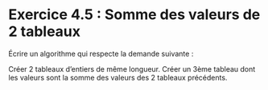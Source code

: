# Exercice 4.5 : Somme des valeurs de 2 tableaux
Écrire un algorithme qui respecte la demande suivante :

Créer 2 tableaux d’entiers de même longueur.
Créer un 3ème tableau dont les valeurs sont la somme des valeurs des 2 tableaux précédents.